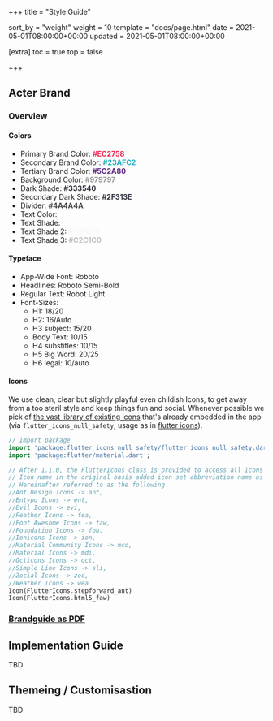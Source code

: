 +++
title = "Style Guide"

sort_by = "weight"
weight = 10
template = "docs/page.html"
date = 2021-05-01T08:00:00+00:00
updated = 2021-05-01T08:00:00+00:00


[extra]
toc = true
top = false

+++

## Acter Brand

### Overview

#### Colors

- Primary Brand Color: <span style="color: #EC2758; font-weight: bold"> #EC2758 </span>
- Secondary Brand Color: <span style="color: #23AFC2; font-weight: bold"> #23AFC2 </span>
- Tertiary Brand Color: <span style="color: #5C2A80; font-weight: bold"> #5C2A80 </span>
- Background Color: <span style="color: #979797; font-weight: bold"> #979797 </span>
- Dark Shade: <span style="color: #333540; font-weight: bold"> #333540 </span>
- Secondary Dark Shade: <span style="color: #2F313E; font-weight: bold"> #2F313E </span>
- Divider: <span style="color: #4A4A4A; font-weight: bold"> #4A4A4A </span>
- Text Color: <span style="color: #FFFFFF; font-weight: bold"> #FFFFFF </span>
- Text Shade: <span style="color: #FEFEFE; font-weight: bold"> #FEFEFE </span>
- Text Shade 2: <span style="color: #F8F8F8; font-weight: bold"> #F8F8F8 </span>
- Text Shade 3: <span style="color: #C2C1C0; font-weight: bold"> #C2C1C0 </span>

#### Typeface

- App-Wide Font: Roboto
- Headlines: Roboto Semi-Bold
- Regular Text: Robot Light
- Font-Sizes:
  - H1: 18/20
  - H2: 16/Auto
  - H3 subject: 15/20
  - Body Text: 10/15
  - H4 substitles: 10/15
  - H5 Big Word: 20/25
  - H6 legal: 10/auto

#### Icons

We use clean, clear but slightly playful even childish Icons, to get away from a too steril style and keep things fun and social. Whenever possible we pick of [the vast library of existing icons](https://oblador.github.io/react-native-vector-icons/) that's already embedded in the app (via `flutter_icons_null_safety`, usage as in [flutter icons](https://pub.dev/packages/flutter_icons)).

```dart
// Import package
import 'package:flutter_icons_null_safety/flutter_icons_null_safety.dart';
import 'package:flutter/material.dart';

// After 1.1.0, the FlutterIcons class is provided to access all Icons
// Icon name in the original basis added icon set abbreviation name as suffix
// Hereinafter referred to as the following
//Ant Design Icons -> ant,
//Entypo Icons -> ent,
//Evil Icons -> evi,
//Feather Icons -> fea,
//Font Awesome Icons -> faw,
//Foundation Icons -> fou,
//Ionicons Icons -> ion,
//Material Community Icons -> mco,
//Material Icons -> mdi,
//Octicons Icons -> oct,
//Simple Line Icons -> sli,
//Zocial Icons -> zoc,
//Weather Icons -> wea
Icon(FlutterIcons.stepforward_ant)
Icon(FlutterIcons.html5_faw)
```

### [Brandguide as PDF](/styles/Acter-MVP-Design-Style.pdf)

## Implementation Guide

TBD

## Themeing / Customisastion

TBD
